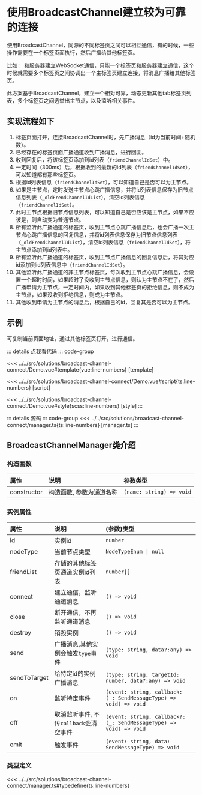 # 使用BroadcastChannel建立较为可靠的连接

使用BroadcastChannel，同源的不同标签页之间可以相互通信，有的时候，一些操作需要在一个标签页面执行，然后广播给其他标签页。

比如：
和服务器建立WebSocket通信，只能一个标签页和服务器建立通信，这个时候就需要多个标签页之间协调出一个主标签页建立连接，将消息广播给其他标签页。

此方案基于BroadcastChannel，建立一个相对可靠，动态更新其他tab标签页列表，多个标签页之间选举出主节点，以及监听相关事件。

## 实现流程如下

1. 标签页面打开，连接BroadcastChannel时，先广播消息（id为当前时间+随机数）。
2. 已经存在的标签页面广播通道收到广播消息，进行回复。
3. 收到回复后，将该标签页添加到id列表（`friendChannelIdSet`）中。
4. 一定时间（300ms）后，根据收到的最新的id列表（`friendChannelIdSet`），可以知道都有那些标签页。
5. 根据id列表信息（`friendChannelIdSet`），可以知道自己是否可以为主节点。
6. 如果是主节点，定时发送主节点心跳广播信息，并将id列表信息保存为旧节点信息列表（`_oldFrendChannelIdList`），清空id列表信息（`friendChannelIdSet`）。
7. 此时主节点根据旧节点信息列表，可以知道自己是否应该是主节点，如果不应该是，则自动变为普通节点。
8. 所有监听此广播通道的标签页，收到主节点心跳广播信息后，也会广播一次主节点心跳广播信息的回复信息，并将id列表信息保存为旧节点信息列表（`_oldFrendChannelIdList`），清空id列表信息（`friendChannelIdSet`），将主节点添加到id列表中。
9. 所有监听此广播通道的标签页，收到主节点广播信息的回复信息后，将其对应id添加到id列表信息中（`friendChannelIdSet`）。
10. 其他监听此广播通道的非主节点标签页，每次收到主节点心跳广播信息，会设置一个超时时间，如果超时了没收到主节点信息，则认为主节点不在了，然后广播申请为主节点，一定时间内，如果收到其他标签页的拒绝信息，则不成为主节点，如果没收到拒绝信息，则成为主节点。
11. 其他收到申请为主节点的消息后，根据自己的id，回复其是否可以为主节点。

## 示例

可复制当前页面地址，通过其他标签页打开，进行通信。

<script setup lang="ts">
import Demo from '@/solutions/broadcast-channel-connect/Demo.vue'
</script>

<Demo></Demo>

::: details 点我看代码
::: code-group

<<< ../../src/solutions/broadcast-channel-connect/Demo.vue#template{vue:line-numbers} [template]

<<< ../../src/solutions/broadcast-channel-connect/Demo.vue#script{ts:line-numbers} [script]

<<< ../../src/solutions/broadcast-channel-connect/Demo.vue#style{scss:line-numbers} [style]
:::

::: details 源码
::: code-group
<<< ../../src/solutions/broadcast-channel-connect/manager.ts{ts:line-numbers} [manager.ts]
:::

## BroadcastChannelManager类介绍

### 构造函数

|   属性     |        说明          |            参数类型                |
| :-------  | :------------------ | :-------------------------------   |
| constructor  | 构造函数, 参数为通道名称    | `(name: string) => void`              |

### 实例属性

|   属性     |        说明          |            (参数)类型             |
| :-------  | :------------------ | :-------------------------------   |
| id        | 实例id                | `number`                         |
| nodeType  | 当前节点类型           | `NodeTypeEnum \| null`           |
| friendList  | 存储的其他标签页通道实例id列表    | `number[]`           |
| connect   | 建立通信，监听通道消息    | `() => void`                   |
| close     | 断开通信，不再监听通道消息    | `() => void`                |
| destroy   | 销毁实例              | `() => void`                      |
| send      | 广播消息,其他实例会触发`type`事件    | `(type: string, data?:any) => void`        |
| sendToTarget  | 给特定id的实例广播消息    | `(type: string, targetId: number, data?:any) => void`        |
| on        | 监听特定事件        | `(event: string, callback: (_: SendMessageType) => void) => void`        |
| off       | 取消监听事件, 不传`callback`会清空事件    | `(event: string, callback?: (_: SendMessageType) => void) => void`        |
| emit      | 触发事件          | `(event: string, data: SendMessageType) => void`        |

### 类型定义

<<< ../../src/solutions/broadcast-channel-connect/manager.ts#typedefine{ts:line-numbers}
